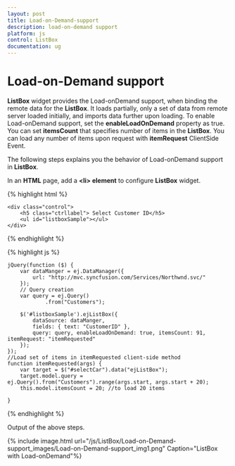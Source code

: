 ```yaml
---
layout: post
title: Load-on-Demand-support
description: load-on-demand support 
platform: js
control: ListBox
documentation: ug
---
```


# Load-on-Demand support 

**ListBox** widget provides the Load-onDemand support, when binding the remote data for the **ListBox**. It loads partially, only a set of data from remote server loaded initially, and imports data further upon loading. To enable Load-onDemand support, set the **enableLoadOnDemand** property as true. You can set **itemsCount** that specifies number of items in the **ListBox**. You can load any number of items upon request with **itemRequest** ClientSide Event.

The following steps explains you the behavior of Load-onDemand support in **ListBox**.

In an **HTML** page, add a **&lt;li&gt; element** to configure **ListBox** widget.

{% highlight html %}

	<div class="control">
	    <h5 class="ctrllabel"> Select Customer ID</h5>
	    <ul id="listboxSample"></ul>
	</div>

{% endhighlight %}

{% highlight js %}


    jQuery(function ($) {
        var dataManger = ej.DataManager({
            url: "http://mvc.syncfusion.com/Services/Northwnd.svc/"
        });
        // Query creation
        var query = ej.Query()
                .from("Customers");

        $('#listboxSample').ejListBox({
            dataSource: dataManger,
            fields: { text: "CustomerID" },
            query: query, enableLoadOnDemand: true, itemsCount: 91, itemRequest: "itemRequested"
        });
	});
	//Load set of items in itemRequested client-side method
    function itemRequested(args) {
        var target = $("#selectCar").data("ejListBox");
        target.model.query = ej.Query().from("Customers").range(args.start, args.start + 20);
        this.model.itemsCount = 20; //to load 20 items

    }


{% endhighlight %}



Output of the above steps.

{% include image.html url="/js/ListBox/Load-on-Demand-support_images/Load-on-Demand-support_img1.png" Caption="ListBox with Load-onDemand"%}

